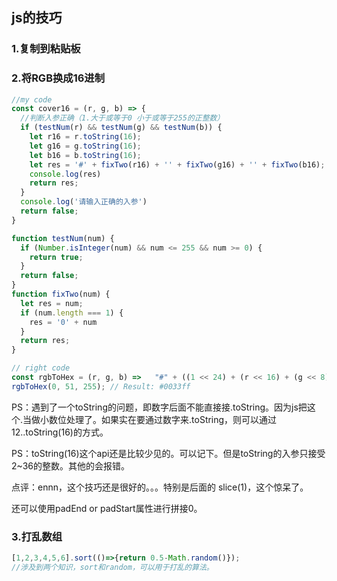 ## js的技巧 



### 1.复制到粘贴板



### 2.将RGB换成16进制

```javascript
//my code
const cover16 = (r, g, b) => {
  //判断入参正确（1.大于或等于0 小于或等于255的正整数）
  if (testNum(r) && testNum(g) && testNum(b)) {
    let r16 = r.toString(16);
    let g16 = g.toString(16);
    let b16 = b.toString(16);
    let res = '#' + fixTwo(r16) + '' + fixTwo(g16) + '' + fixTwo(b16);
    console.log(res)
    return res;
  }
  console.log('请输入正确的入参')
  return false;
}

function testNum(num) {
  if (Number.isInteger(num) && num <= 255 && num >= 0) {
    return true;
  }
  return false;
}
function fixTwo(num) {
  let res = num;
  if (num.length === 1) {
    res = '0' + num
  }
  return res;
}

// right code
const rgbToHex = (r, g, b) =>   "#" + ((1 << 24) + (r << 16) + (g << 8) + b).toString(16).slice(1);
rgbToHex(0, 51, 255); // Result: #0033ff


```

PS：遇到了一个toString的问题，即数字后面不能直接接.toString。因为js把这个.当做小数位处理了。如果实在要通过数字来.toString，则可以通过 12..toString(16)的方式。

PS：toString(16)这个api还是比较少见的。可以记下。但是toString的入参只接受2~36的整数。其他的会报错。

点评：ennn，这个技巧还是很好的。。。特别是后面的  slice(1)，这个惊呆了。

还可以使用padEnd  or padStart属性进行拼接0。



### 3.打乱数组

~~~javascript
[1,2,3,4,5,6].sort(()=>{return 0.5-Math.random()});
//涉及到两个知识，sort和random，可以用于打乱的算法。
~~~

